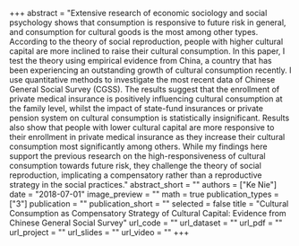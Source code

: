 +++
abstract = "Extensive research of economic sociology and social psychology shows that consumption is responsive to future risk in general, and consumption for cultural goods is the most among other types. According to the theory of social reproduction, people with higher cultural capital are more inclined to raise their cultural consumption. In this paper, I test the theory using empirical evidence from China, a country that has been experiencing an outstanding growth of cultural consumption recently. I use quantitative methods to investigate the most recent data of Chinese General Social Survey (CGSS). The results suggest that the enrollment of private medical insurance is positively influencing cultural consumption at the family level, whilst the impact of state-fund insurances or private pension system on cultural consumption is statistically insignificant. Results also show that people with lower cultural capital are more responsive to their enrollment in private medical insurance as they increase their cultural consumption most significantly among others. While my findings here support the previous research on the high-responsiveness of cultural consumption towards future risk, they challenge the theory of social reproduction, implicating a compensatory rather than a reproductive strategy in the social practices."
abstract_short = ""
authors = ["Ke Nie"]
date = "2018-07-01"
image_preview = ""
math = true
publication_types = ["3"]
publication = ""
publication_short = ""
selected = false
title = "Cultural Consumption as Compensatory Strategy of Cultural Capital: Evidence from Chinese General Social Survey"
url_code = ""
url_dataset = ""
url_pdf = ""
url_project = ""
url_slides = ""
url_video = ""
+++
